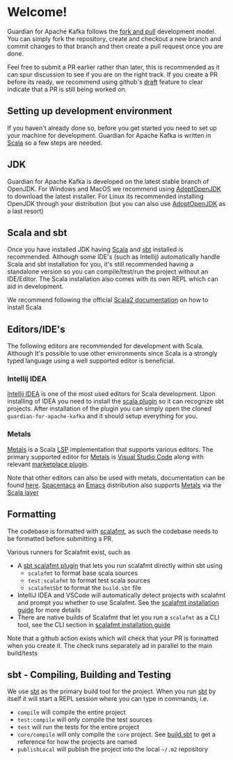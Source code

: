 # Welcome!

Guardian for Apache Kafka follows the [fork and pull](https://help.github.com/articles/using-pull-requests/#fork--pull)
development model. You can simply fork the repository, create and checkout a new branch and commit changes to that
branch and then create a pull request once you are done.

Feel free to submit a PR earlier rather than later, this is recommended as it can spur discussion to see if you are on
the right track. If you create a PR before its ready, we recommend using github's
[draft](https://docs.github.com/en/github/collaborating-with-pull-requests/proposing-changes-to-your-work-with-pull-requests/changing-the-stage-of-a-pull-request)
feature to clear indicate that a PR is still being worked on.

## Setting up development environment

If you haven't already done so, before you get started you need to set up your machine for development. Guardian for
Apache Kafka is written in [Scala](https://www.scala-lang.org/) so a few steps are needed.

## JDK

Guardian for Apache Kafka is developed on the latest stable branch of OpenJDK. For Windows and MacOS we recommend
using [AdoptOpenJDK][adopt-openjdk-link] to download the latest installer. For Linux its recommended installing
OpenJDK through your distribution (but you can also use [AdoptOpenJDK][adopt-openjdk-link] as a last resort)

## Scala and sbt
Once you have installed JDK having [Scala](https://www.scala-lang.org) and [sbt][sbt-link] installed is recommended. 
Although some IDE's (such as Intellij) automatically handle Scala and sbt installation for you, it's still recommended
having a standalone version so you can compile/test/run the project without an IDE/Editor. The Scala installation also
comes with its own REPL which can aid in development.

We recommend following the official [Scala2 documentation](https://www.scala-lang.org/download/scala2.html) on how to
install Scala

## Editors/IDE's
The following editors are recommended for development with Scala. Although It's possible to use other environments since
Scala is a strongly typed language using a well supported editor is beneficial.

### Intellij IDEA

[Intellij IDEA](https://www.jetbrains.com/idea/) is one of the most used editors for Scala development. Upon installing
of IDEA you need to install the [scala plugin](https://plugins.jetbrains.com/plugin/1347-scala) so it can recognize sbt
projects. After installation of the plugin you can simply open the cloned `guardian-for-apache-kafka` and it should
setup everything for you.

### Metals

[Metals][metals-link] is a Scala [LSP](https://en.wikipedia.org/wiki/Language_Server_Protocol) implementation that
supports various editors. The primary supported editor for [Metals][metals-link] is 
[Visual Studio Code](https://code.visualstudio.com/) along with relevant
[marketplace plugin](https://marketplace.visualstudio.com/items?itemName=scalameta.metals).

Note that other editors can also be used with metals, documentation can be found
[here](https://scalameta.org/metals/docs/). [Spacemacs](https://www.spacemacs.org/) an 
[Emacs](https://www.gnu.org/software/emacs/) distribution also supports [Metals][metals-link] via the 
[Scala layer](https://develop.spacemacs.org/layers/+lang/scala/README.html)

## Formatting

The codebase is formatted with [scalafmt](https://scalameta.org/scalafmt/), as such the codebase needs to be formatted
before submitting a PR.

Various runners for Scalafmt exist, such as
* A [sbt scalafmt plugin](https://github.com/scalameta/sbt-scalafmt) that lets you run scalafmt directly within sbt using
  * `scalafmt` to format base scala sources
  * `test:scalafmt` to format test scala sources
  * `scalafmtSbt` to format the `build.sbt` file
* IntelliJ IDEA and VSCode will automatically detect projects with scalafmt and prompt you whether to use Scalafmt. See
the [scalafmt installation guide][scalafmt-installation-link] for more details
* There are native builds of Scalafmt that let you run a `scalafmt` as a CLI tool, see the CLI section in
[scalafmt installation guide][scalafmt-installation-link]

Note that a github action exists which will check that your PR is formatted when you create it. The check runs
separately ad in parallel to the main build/tests

## sbt - Compiling, Building and Testing

We use [sbt][sbt-link] as the primary build tool for the project. When you run [sbt][sbt-link] by itself
it will start a REPL session where you can type in commands, i.e.

* `compile` will compile the entire project
* `test:compile` will only compile the test sources
* `test` will run the tests for the entire project
* `core/compile` will only compile the `core` project. See [build.sbt](build.sbt) to get a reference for how the projects
are named
* `publishLocal` will publish the project into the local `~/.m2` repository

[adopt-openjdk-link]: https://adoptopenjdk.net/
[metals-link]: https://scalameta.org/metals/
[scalafmt-installation-link]: https://scalameta.org/scalafmt/docs/installation.html
[sbt-link]: https://www.scala-sbt.org/
